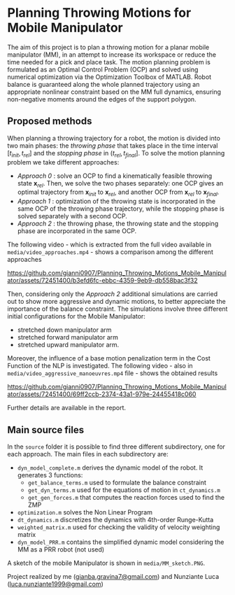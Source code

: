 # Planning Throwing Motions for Mobile Manipulator
The aim of this project is to plan a throwing motion for a planar mobile manipulator (MM), in an attempt to increase its workspace or reduce the time needed for a pick and place task. The motion planning problem is formulated as an Optimal Control Problem (OCP) and solved using numerical optimization via the Optimization Toolbox of MATLAB.
Robot balance is guaranteed along the whole planned trajectory using an appropriate nonlinear constraint based on the MM full dynamics, ensuring non-negative moments around the edges of the support polygon.
## Proposed methods
When planning a throwing trajectory for a robot, the motion is divided into two main phases: the _throwing phase_ that takes place in the time interval $`[t_{init},t_{rel}]`$ and the _stopping phase_ in $`(t_{rel},t_{final}]`$. To solve the motion planning problem we take different approaches:
- _Approach 0_ : solve an OCP to find a kinematically feasible throwing state $`\textbf{x}_{rel}`$. Then, we solve the two phases separately: one OCP gives an optimal trajectory from $`\textbf{x}_{init}`$ to $`\textbf{x}_{rel}`$, and another OCP from $`\textbf{x}_{rel}`$ to $`\textbf{x}_{final}`$.
- _Approach 1_ : optimization of the throwing state is incorporated in the same OCP of the throwing phase trajectory, while the stopping phase is solved separately with a second OCP.
- _Approach 2_ : the throwing phase, the throwing state and the stopping phase are incorporated in the same OCP.

The following video - which is extracted from the full video available in `media/video_approaches.mp4` - shows a comparison among the different approaches

https://github.com/gianni0907/Planning_Throwing_Motions_Mobile_Manipulator/assets/72451400/b3efd6fc-ebbc-4359-9eb9-db558bac3f32

Then, considering only the _Approach 2_ additional simulations are carried out to show more aggressive and dynamic motions, to better appreciate the importance of the balance constraint. The simulations involve three different initial configurations for the Mobile Manipulator:
* stretched down manipulator arm
* stretched forward manipulator arm
* stretched upward manipulator arm.
  
Moreover, the influence of a base motion penalization term in the Cost Function of the NLP is investigated.
The following video - also in `media/video_aggressive_manoeuvres.mp4` file - shows the obtained results

https://github.com/gianni0907/Planning_Throwing_Motions_Mobile_Manipulator/assets/72451400/69ff2ccb-2374-43a1-979e-24455418c060

Further details are available in the report.

## Main source files
In the `source` folder it is possible to find three different subdirectory, one for each approach. The main files in each subdirectory are:
* `dyn_model_complete.m` derives the dynamic model of the robot. It generates 3 functions:
	- `get_balance_terms.m` used to formulate the balance constraint
	- `get_dyn_terms.m` used for the equations of motion in `ct_dynamics.m`
	- `get_gen_forces.m` that computes the reaction forces used to find the ZMP
* `optimization.m` solves the Non Linear Program
* `dt_dynamics.m` discretizes the dynamics with 4th-order Runge-Kutta
* `weighted_matrix.m` used for checking the validity of velocity weighting matrix
* `dyn_model_PRR.m` contains the simplified dynamic model considering the MM as a PRR robot (not used)

A sketch of the mobile Manipulator is shown in `media/MM_sketch.PNG`.

Project realized by me (gianba.gravina7@gmail.com) and Nunziante Luca (luca.nunziante1999@gmail.com)
